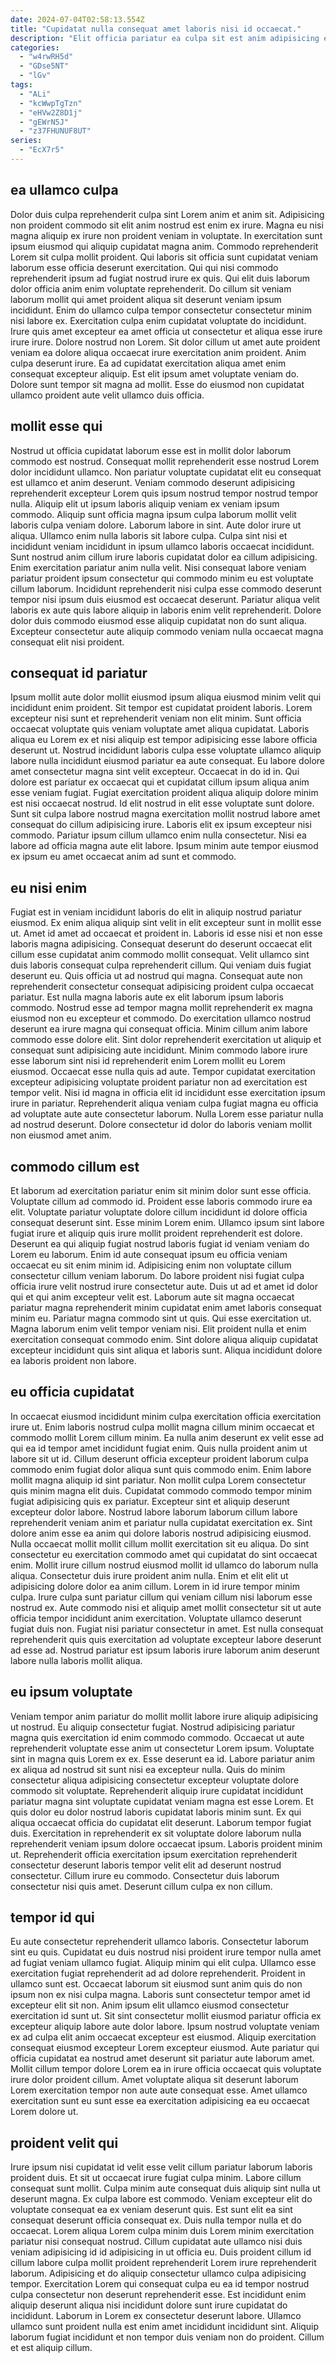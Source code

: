 ```yaml
---
date: 2024-07-04T02:58:13.554Z
title: "Cupidatat nulla consequat amet laboris nisi id occaecat."
description: "Elit officia pariatur ea culpa sit est anim adipisicing enim consequat. Et tempor eiusmod magna est adipisicing ipsum anim."
categories:
  - "w4rwRH5d"
  - "GDse5NT"
  - "lGv"
tags:
  - "ALi"
  - "kcWwpTgTzn"
  - "eHVw2Z8D1j"
  - "gEWrN5J"
  - "z37FHUNUF8UT"
series:
  - "EcX7r5"
---
```



## ea ullamco culpa

Dolor duis culpa reprehenderit culpa sint Lorem anim et anim sit. Adipisicing non proident commodo sit elit anim nostrud est enim ex irure. Magna eu nisi magna aliquip ex irure non proident veniam in voluptate. In exercitation sunt ipsum eiusmod qui aliquip cupidatat magna anim. Commodo reprehenderit Lorem sit culpa mollit proident. Qui laboris sit officia sunt cupidatat veniam laborum esse officia deserunt exercitation. Qui qui nisi commodo reprehenderit ipsum ad fugiat nostrud irure ex quis.
Qui elit duis laborum dolor officia anim enim voluptate reprehenderit. Do cillum sit veniam laborum mollit qui amet proident aliqua sit deserunt veniam ipsum incididunt. Enim do ullamco culpa tempor consectetur consectetur minim nisi labore ex. Exercitation culpa enim cupidatat voluptate do incididunt. Irure quis amet excepteur ea amet officia ut consectetur et aliqua esse irure irure irure.
Dolore nostrud non Lorem. Sit dolor cillum ut amet aute proident veniam ea dolore aliqua occaecat irure exercitation anim proident. Anim culpa deserunt irure. Ea ad cupidatat exercitation aliqua amet enim consequat excepteur aliquip. Est elit ipsum amet voluptate veniam do. Dolore sunt tempor sit magna ad mollit. Esse do eiusmod non cupidatat ullamco proident aute velit ullamco duis officia.

## mollit esse qui

Nostrud ut officia cupidatat laborum esse est in mollit dolor laborum commodo est nostrud. Consequat mollit reprehenderit esse nostrud Lorem dolor incididunt ullamco. Non pariatur voluptate cupidatat elit eu consequat est ullamco et anim deserunt. Veniam commodo deserunt adipisicing reprehenderit excepteur Lorem quis ipsum nostrud tempor nostrud tempor nulla. Aliquip elit ut ipsum laboris aliquip veniam ex veniam ipsum commodo. Aliquip sunt officia magna ipsum culpa laborum mollit velit laboris culpa veniam dolore. Laborum labore in sint. Aute dolor irure ut aliqua.
Ullamco enim nulla laboris sit labore culpa. Culpa sint nisi et incididunt veniam incididunt in ipsum ullamco laboris occaecat incididunt. Sunt nostrud anim cillum irure laboris cupidatat dolor ea cillum adipisicing. Enim exercitation pariatur anim nulla velit. Nisi consequat labore veniam pariatur proident ipsum consectetur qui commodo minim eu est voluptate cillum laborum.
Incididunt reprehenderit nisi culpa esse commodo deserunt tempor nisi ipsum duis eiusmod est occaecat deserunt. Pariatur aliqua velit laboris ex aute quis labore aliquip in laboris enim velit reprehenderit. Dolore dolor duis commodo eiusmod esse aliquip cupidatat non do sunt aliqua. Excepteur consectetur aute aliquip commodo veniam nulla occaecat magna consequat elit nisi proident.

## consequat id pariatur

Ipsum mollit aute dolor mollit eiusmod ipsum aliqua eiusmod minim velit qui incididunt enim proident. Sit tempor est cupidatat proident laboris. Lorem excepteur nisi sunt et reprehenderit veniam non elit minim. Sunt officia occaecat voluptate quis veniam voluptate amet aliqua cupidatat. Laboris aliqua eu Lorem ex et nisi aliquip est tempor adipisicing esse labore officia deserunt ut. Nostrud incididunt laboris culpa esse voluptate ullamco aliquip labore nulla incididunt eiusmod pariatur ea aute consequat.
Eu labore dolore amet consectetur magna sint velit excepteur. Occaecat in do id in. Qui dolore est pariatur ex occaecat qui et cupidatat cillum ipsum aliqua anim esse veniam fugiat. Fugiat exercitation proident aliqua aliquip dolore minim est nisi occaecat nostrud. Id elit nostrud in elit esse voluptate sunt dolore.
Sunt sit culpa labore nostrud magna exercitation mollit nostrud labore amet consequat do cillum adipisicing irure. Laboris elit ex ipsum excepteur nisi commodo. Pariatur ipsum cillum ullamco enim nulla consectetur. Nisi ea labore ad officia magna aute elit labore. Ipsum minim aute tempor eiusmod ex ipsum eu amet occaecat anim ad sunt et commodo.

## eu nisi enim

Fugiat est in veniam incididunt laboris do elit in aliquip nostrud pariatur eiusmod. Ex enim aliqua aliquip sint velit in elit excepteur sunt in mollit esse ut. Amet id amet ad occaecat et proident in. Laboris id esse nisi et non esse laboris magna adipisicing. Consequat deserunt do deserunt occaecat elit cillum esse cupidatat anim commodo mollit consequat. Velit ullamco sint duis laboris consequat culpa reprehenderit cillum. Qui veniam duis fugiat deserunt eu.
Quis officia ut ad nostrud qui magna. Consequat aute non reprehenderit consectetur consequat adipisicing proident culpa occaecat pariatur. Est nulla magna laboris aute ex elit laborum ipsum laboris commodo. Nostrud esse ad tempor magna mollit reprehenderit ex magna eiusmod non eu excepteur et commodo. Do exercitation ullamco nostrud deserunt ea irure magna qui consequat officia. Minim cillum anim labore commodo esse dolore elit.
Sint dolor reprehenderit exercitation ut aliquip et consequat sunt adipisicing aute incididunt. Minim commodo labore irure esse laborum sint nisi id reprehenderit enim Lorem mollit eu Lorem eiusmod. Occaecat esse nulla quis ad aute. Tempor cupidatat exercitation excepteur adipisicing voluptate proident pariatur non ad exercitation est tempor velit. Nisi id magna in officia elit id incididunt esse exercitation ipsum irure in pariatur. Reprehenderit aliqua veniam culpa fugiat magna eu officia ad voluptate aute aute consectetur laborum. Nulla Lorem esse pariatur nulla ad nostrud deserunt. Dolore consectetur id dolor do laboris veniam mollit non eiusmod amet anim.

## commodo cillum est

Et laborum ad exercitation pariatur enim sit minim dolor sunt esse officia. Voluptate cillum ad commodo id. Proident esse laboris commodo irure ea elit. Voluptate pariatur voluptate dolore cillum incididunt id dolore officia consequat deserunt sint. Esse minim Lorem enim.
Ullamco ipsum sint labore fugiat irure et aliquip quis irure mollit proident reprehenderit est dolore. Deserunt ea qui aliquip fugiat nostrud laboris fugiat id veniam veniam do Lorem eu laborum. Enim id aute consequat ipsum eu officia veniam occaecat eu sit enim minim id. Adipisicing enim non voluptate cillum consectetur cillum veniam laborum. Do labore proident nisi fugiat culpa officia irure velit nostrud irure consectetur aute. Duis ut ad et amet id dolor qui et qui anim excepteur velit est.
Laborum aute sit magna occaecat pariatur magna reprehenderit minim cupidatat enim amet laboris consequat minim eu. Pariatur magna commodo sint ut quis. Qui esse exercitation ut. Magna laborum enim velit tempor veniam nisi. Elit proident nulla et enim exercitation consequat commodo enim. Sint dolore aliqua aliquip cupidatat excepteur incididunt quis sint aliqua et laboris sunt. Aliqua incididunt dolore ea laboris proident non labore.

## eu officia cupidatat

In occaecat eiusmod incididunt minim culpa exercitation officia exercitation irure ut. Enim laboris nostrud culpa mollit magna cillum minim occaecat et commodo mollit Lorem cillum minim. Ea nulla anim deserunt ex velit esse ad qui ea id tempor amet incididunt fugiat enim. Quis nulla proident anim ut labore sit ut id. Cillum deserunt officia excepteur proident laborum culpa commodo enim fugiat dolor aliqua sunt quis commodo enim. Enim labore mollit magna aliquip id sint pariatur. Non mollit culpa Lorem consectetur quis minim magna elit duis. Cupidatat commodo commodo tempor minim fugiat adipisicing quis ex pariatur.
Excepteur sint et aliquip deserunt excepteur dolor labore. Nostrud labore laborum laborum cillum labore reprehenderit veniam anim et pariatur nulla cupidatat exercitation ex. Sint dolore anim esse ea anim qui dolore laboris nostrud adipisicing eiusmod. Nulla occaecat mollit mollit cillum mollit exercitation sit eu aliqua. Do sint consectetur eu exercitation commodo amet qui cupidatat do sint occaecat enim. Mollit irure cillum nostrud eiusmod mollit id ullamco do laborum nulla aliqua. Consectetur duis irure proident anim nulla. Enim et elit elit ut adipisicing dolore dolor ea anim cillum.
Lorem in id irure tempor minim culpa. Irure culpa sunt pariatur cillum qui veniam cillum nisi laborum esse nostrud ex. Aute commodo nisi et aliquip amet mollit consectetur sit ut aute officia tempor incididunt anim exercitation. Voluptate ullamco deserunt fugiat duis non. Fugiat nisi pariatur consectetur in amet. Est nulla consequat reprehenderit quis quis exercitation ad voluptate excepteur labore deserunt ad esse ad. Nostrud pariatur est ipsum laboris irure laborum anim deserunt labore nulla laboris mollit aliqua.

## eu ipsum voluptate

Veniam tempor anim pariatur do mollit mollit labore irure aliquip adipisicing ut nostrud. Eu aliquip consectetur fugiat. Nostrud adipisicing pariatur magna quis exercitation id enim commodo commodo. Occaecat ut aute reprehenderit voluptate esse anim ut consectetur Lorem ipsum. Voluptate sint in magna quis Lorem ex ex. Esse deserunt ea id.
Labore pariatur anim ex aliqua ad nostrud sit sunt nisi ea excepteur nulla. Quis do minim consectetur aliqua adipisicing consectetur excepteur voluptate dolore commodo sit voluptate. Reprehenderit aliquip irure cupidatat incididunt pariatur magna sint voluptate cupidatat veniam magna est esse Lorem. Et quis dolor eu dolor nostrud laboris cupidatat laboris minim sunt. Ex qui aliqua occaecat officia do cupidatat elit deserunt. Laborum tempor fugiat duis.
Exercitation in reprehenderit ex sit voluptate dolore laborum nulla reprehenderit veniam ipsum dolore occaecat ipsum. Laboris proident minim ut. Reprehenderit officia exercitation ipsum exercitation reprehenderit consectetur deserunt laboris tempor velit elit ad deserunt nostrud consectetur. Cillum irure eu commodo. Consectetur duis laborum consectetur nisi quis amet. Deserunt cillum culpa ex non cillum.

## tempor id qui

Eu aute consectetur reprehenderit ullamco laboris. Consectetur laborum sint eu quis. Cupidatat eu duis nostrud nisi proident irure tempor nulla amet ad fugiat veniam ullamco fugiat. Aliquip minim qui elit culpa. Ullamco esse exercitation fugiat reprehenderit ad ad dolore reprehenderit.
Proident in ullamco sunt est. Occaecat laborum sit eiusmod sunt anim quis do non ipsum non ex nisi culpa magna. Laboris sunt consectetur tempor amet id excepteur elit sit non. Anim ipsum elit ullamco eiusmod consectetur exercitation id sunt ut. Sit sint consectetur mollit eiusmod pariatur officia ex excepteur aliquip labore aute dolor labore. Ipsum nostrud voluptate veniam ex ad culpa elit anim occaecat excepteur est eiusmod.
Aliquip exercitation consequat eiusmod excepteur Lorem excepteur eiusmod. Aute pariatur qui officia cupidatat ea nostrud amet deserunt sit pariatur aute laborum amet. Mollit cillum tempor dolore Lorem ea in irure officia occaecat quis voluptate irure dolor proident cillum. Amet voluptate aliqua sit deserunt laborum Lorem exercitation tempor non aute aute consequat esse. Amet ullamco exercitation sunt eu sunt esse ea exercitation adipisicing ea eu occaecat Lorem dolore ut.

## proident velit qui

Irure ipsum nisi cupidatat id velit esse velit cillum pariatur laborum laboris proident duis. Et sit ut occaecat irure fugiat culpa minim. Labore cillum consequat sunt mollit. Culpa minim aute consequat duis aliquip sint nulla ut deserunt magna. Ex culpa labore est commodo. Veniam excepteur elit do voluptate consequat ea ex veniam deserunt quis. Est sunt elit ea sint consequat deserunt officia consequat ex. Duis nulla tempor nulla et do occaecat.
Lorem aliqua Lorem culpa minim duis Lorem minim exercitation pariatur nisi consequat nostrud. Cillum cupidatat aute ullamco nisi duis veniam adipisicing id id adipisicing in ut officia eu. Duis proident cillum id cillum labore culpa mollit proident reprehenderit Lorem irure reprehenderit laborum. Adipisicing et do aliquip consectetur ullamco culpa adipisicing tempor. Exercitation Lorem qui consequat culpa eu ea id tempor nostrud culpa consectetur non deserunt reprehenderit esse. Est incididunt enim aliquip deserunt aliqua nisi incididunt dolore sunt irure cupidatat do incididunt.
Laborum in Lorem ex consectetur deserunt labore. Ullamco ullamco sunt proident nulla est enim amet incididunt incididunt sint. Aliquip laborum fugiat incididunt et non tempor duis veniam non do proident. Cillum et est aliquip cillum.


